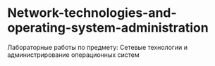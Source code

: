 # Network-technologies-and-operating-system-administration
Лабораторные работы по предмету: Сетевые технологии и администрирование операционных систем
